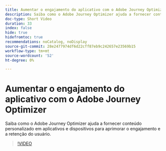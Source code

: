 ```yaml
---
title: Aumentar o engajamento do aplicativo com o Adobe Journey Optimizer
description: Saiba como o Adobe Journey Optimizer ajuda a fornecer conteúdo personalizado em aplicativos e dispositivos para aprimorar o engajamento e a retenção do usuário.
doc-type: Short Video
duration: 33
index: false
hide: true
hidefromtoc: true
recommendations: noCatalog, noDisplay
source-git-commit: 28e2477974df6d22cff87eb9c242657e23569b15
workflow-type: tm+mt
source-wordcount: '52'
ht-degree: 0%

---
```



# Aumentar o engajamento do aplicativo com o Adobe Journey Optimizer

Saiba como o Adobe Journey Optimizer ajuda a fornecer conteúdo personalizado em aplicativos e dispositivos para aprimorar o engajamento e a retenção do usuário.

<!-- 72_S603_3442534_32_boost-app-engagement-with-adobe-journey-optimizer -->
>[!VIDEO](https://video.tv.adobe.com/v/3458221/?learn=on&enablevpops=true)
